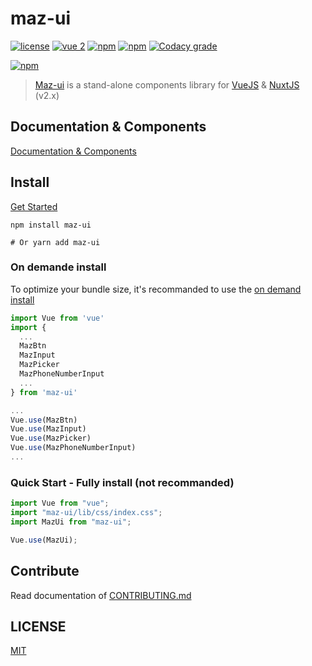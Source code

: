 # maz-ui

[![license](https://img.shields.io/github/license/LouisMazel/maz-ui.svg?style=flat-square)](https://github.com/LouisMazel/maz-ui/blob/master/LICENSE)
[![vue 2](https://img.shields.io/badge/vue-2-42b983.svg?style=flat-square)](https://vuejs.org)
[![npm](https://img.shields.io/npm/v/maz-ui.svg?style=flat-square)](https://www.npmjs.com/package/maz-ui)
[![npm](https://img.shields.io/npm/dt/maz-ui.svg?style=flat-square)](https://www.npmjs.com/package/maz-ui)
[![Codacy grade](https://img.shields.io/codacy/grade/3d15a7c11bfe47c69a2aed93cc67cc29.svg?style=flat-square)](https://www.codacy.com/app/LouisMazel/maz-ui)

[![npm](https://nodei.co/npm/maz-ui.png?downloads=true&downloadRank=true&stars=true)](https://www.npmjs.com/package/maz-ui)

> [Maz-ui](https://louismazel.github.io/maz-ui/) is a stand-alone components library for [VueJS](https://vuejs.org) & [NuxtJS](https://nuxtjs.org/) (v2.x)

## Documentation & Components

[Documentation & Components](https://louismazel.github.io/maz-ui/)

## Install

[Get Started](https://louismazel.github.io/maz-ui/documentation/get-started)

```shell
npm install maz-ui

# Or yarn add maz-ui
```

### On demande install

To optimize your bundle size, it's recommanded to use the [on demand install](https://louismazel.github.io/maz-ui/documentation/get-started)

```javascript
import Vue from 'vue'
import {
  ...
  MazBtn
  MazInput
  MazPicker
  MazPhoneNumberInput
  ...
} from 'maz-ui'

...
Vue.use(MazBtn)
Vue.use(MazInput)
Vue.use(MazPicker)
Vue.use(MazPhoneNumberInput)
...
```

### Quick Start - Fully install (not recommanded)

```javascript
import Vue from "vue";
import "maz-ui/lib/css/index.css";
import MazUi from "maz-ui";

Vue.use(MazUi);
```

## Contribute

Read documentation of [CONTRIBUTING.md](./.github/CONTRIBUTING.md)

## LICENSE

[MIT](LICENSE)
